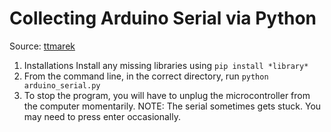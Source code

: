 # Collecting Arduino Serial via Python
Source: [ttmarek](https://gist.github.com/ttmarek/f3312eaf18a2e59398a2#file-arduino_serial-py)
1. Installations
Install any missing libraries using `pip install *library*`
2. From the command line, in the correct directory, run `python arduino_serial.py`
3. To stop the program, you will have to unplug the microcontroller from the computer momentarily.
NOTE: The serial sometimes gets stuck. You may need to press enter occasionally.